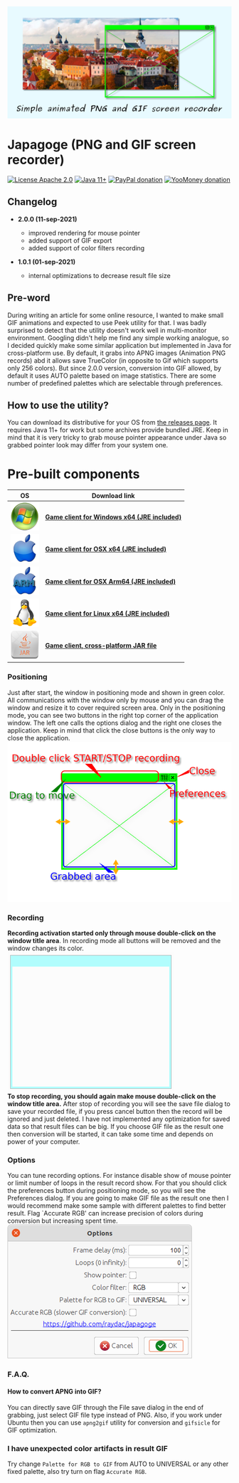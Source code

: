![Banner image](assets/banner.png)

# Japagoge (PNG and GIF screen recorder)

[![License Apache 2.0](https://img.shields.io/badge/license-Apache%20License%202.0-green.svg)](http://www.apache.org/licenses/LICENSE-2.0)
[![Java 11+](https://img.shields.io/badge/java-11%2b-green.svg)](https://bell-sw.com/pages/downloads/#/java-11-lts)
[![PayPal donation](https://img.shields.io/badge/donation-PayPal-cyan.svg)](https://www.paypal.com/cgi-bin/webscr?cmd=_s-xclick&hosted_button_id=AHWJHJFBAWGL2)
[![YooMoney donation](https://img.shields.io/badge/donation-Yoo.money-blue.svg)](https://yoomoney.ru/to/41001158080699)

## Changelog

- __2.0.0 (11-sep-2021)__
  - improved rendering for mouse pointer
  - added support of GIF export
  - added support of color filters recording

- __1.0.1 (01-sep-2021)__
  - internal optimizations to decrease result file size

## Pre-word

During writing an article for some online resource, I wanted to make small GIF animations and expected to use Peek
utility for that. I was badly surprised to detect that the utility doesn't work well in multi-monitor environment.
Googling didn't help me find any simple working analogue, so I decided quickly make some similar application but
implemented in Java for cross-platform use. By default, it grabs into APNG images (Animation PNG records) abd it allows
save TrueColor (in opposite to Gif which supports only 256 colors). But since 2.0.0 version, conversion into GIF
allowed, by default it uses AUTO palette based on image statistics. There are some number of predefined palettes which
are selectable through preferences.

## How to use the utility?

You can download its distributive for your OS from [the releases page](https://github.com/raydac/japagoge/releases). It
requires Java 11+ for work but some archives provide bundled JRE. Keep in mind that it is very tricky to grab mouse
pointer appearance under Java so grabbed pointer look may differ from your system one.

# Pre-built components

| OS                                           |  Download link                                                                                                                                                                                | 
| -------------------------------------------- | --------------------------------------------------------------------------------------------------------------------------------------------------------------------------------------------- |
| ![Windows](assets/icons/win64x64.png)        | __[Game client for Windows x64 (JRE included)](https://github.com/raydac/japagoge/releases/download/2.0.0/japagoe-2.0.0-windows-jdk.zip)__             |
| ![OSX](assets/icons/macos64x64.png)          | __[Game client for OSX x64 (JRE included)](https://github.com/raydac/japagoge/releases/download/2.0.0/japagoge-2.0.0-macos-jdk.zip)__                   |
| ![OSX Arm64](assets/icons/macosarm64x64.png) | __[Game client for OSX Arm64 (JRE included)](https://github.com/raydac/japagoge/releases/download/2.0.0/japagoge-2.0.0-macos-arm64-jdk.zip)__                 |
| ![Linux](assets/icons/linux64x64.png)        | __[Game client for Linux x64 (JRE included)](https://github.com/raydac/japagoge/releases/download/2.0.0/japagoge-2.0.0-linux-jdk.tar.gz)__              |
| ![Java](assets/icons/java64x64.png)          | __[Game client, cross-platform JAR file](https://github.com/raydac/japagoge/releases/download/2.0.0/japagoge-2.0.0.jar)__                                     | 

### Positioning

Just after start, the window in positioning mode and shown in green color. All communications with the window only by
mouse and you can drag the window and resize it to cover required screen area. Only in the positioning mode, you can see
two buttons in the right top corner of the application window. The left one calls the options dialog and the right one
closes the application. Keep in mind that click the close buttons is the only way to close the application.      
![Positioning state](assets/screens/state_positioning.png)

### Recording

__Recording activation started only through mouse double-click on the window title area__. In recording mode all buttons
will be removed and the window changes its color.   
![Positioning state](assets/screens/state_recording.png)   
__To stop recording, you should again make mouse double-click on the window title area.__ After stop of recording you
will see the save file dialog to save your recorded file, if you press cancel button then the record will be ignored and
just deleted. I have not implemented any optimization for saved data so that result files can be big. If you choose GIF
file as the result one then conversion will be started, it can take some time and depends on power of your computer.

### Options

You can tune recording options. For instance disable show of mouse pointer or limit number of loops in the result record
show. For that you should click the preferences button during positioning mode, so you will see the Preferences dialog.
If you are going to make GIF file as the result one then I would recommend make some sample with different palettes to
find better result. Flag `Accurate RGB' can increase precision of colors during conversion but increasing spent
time.    
![Positioning state](assets/screens/state_preferences.png)

### F.A.Q.

#### How to convert APNG into GIF?

You can directly save GIF through the File save dialog in the end of grabbing, just select GIF file type instead of PNG.
Also, if you work under Ubuntu then you can use `apng2gif` utility for conversion and `gifsicle` for GIF optimization.

### I have unexpected color artifacts in result GIF

Try change `Palette for RGB to GIF` from AUTO to UNIVERSAL or any other fixed palette, also try turn on
flag `Accurate RGB`.
